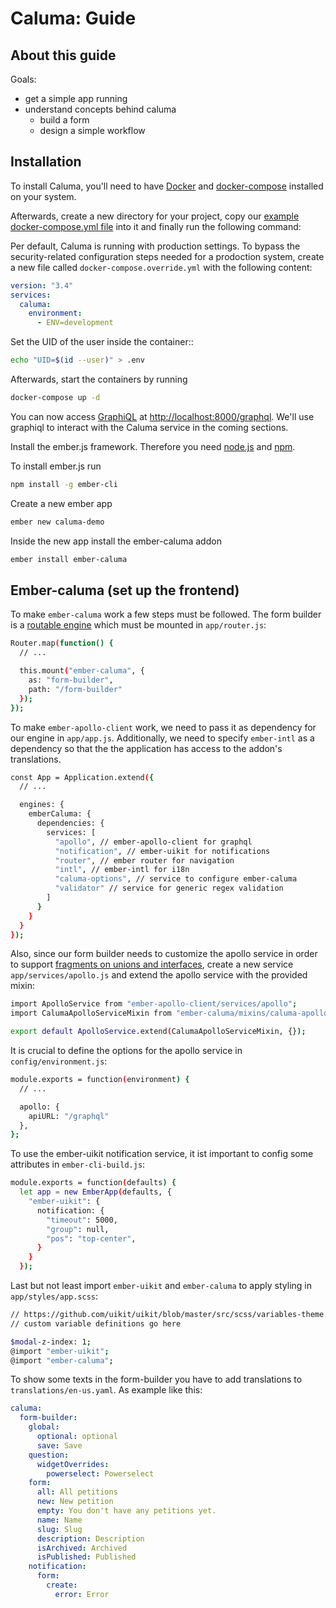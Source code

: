 # Caluma: Guide

## About this guide

Goals:
- get a simple app running
- understand concepts behind caluma
  - build a form
  - design a simple workflow

## Installation

To install Caluma, you'll need to have [Docker](https://docs.docker.com/install/) and [docker-compose](https://docs.docker.com/compose/install/) installed on your system.

Afterwards, create a new directory for your project, copy our [example docker-compose.yml file](https://github.com/projectcaluma/caluma/blob/master/docker-compose.yml) into it and finally run the following command:

Per default, Caluma is running with production settings. To bypass the security-related configuration steps needed for a prodoction system, create a new file called `docker-compose.override.yml` with the following content:

```yml
version: "3.4"
services:
  caluma:
    environment:
      - ENV=development
```

Set the UID of the user inside the container::

```bash
echo "UID=$(id --user)" > .env
```

Afterwards, start the containers by running

```bash
docker-compose up -d
```

You can now access [GraphiQL](https://github.com/graphql/graphiql) at [http://localhost:8000/graphql](http://localhost:8000/graphql). We'll use graphiql to interact with the Caluma service in the coming sections.

Install the ember.js framework. Therefore you need [node.js](https://nodejs.org/en/) and [npm](https://www.npmjs.com/get-npm).

To install ember.js run

```bash
npm install -g ember-cli
```

Create a new ember app

```bash
ember new caluma-demo
```

Inside the new app install the ember-caluma addon

```bash
ember install ember-caluma
```

## Ember-caluma (set up the frontend)

To make `ember-caluma` work a few steps must be followed. The
form builder is a [routable engine](http://ember-engines.com) which must be mounted in `app/router.js`:

```bash
Router.map(function() {
  // ...

  this.mount("ember-caluma", {
    as: "form-builder",
    path: "/form-builder"
  });
});
```

To make `ember-apollo-client` work, we need to pass it as dependency for our engine in `app/app.js`. Additionally, we need to specify `ember-intl` as a dependency so that the the application has access to the addon's translations.

```bash
const App = Application.extend({
  // ...

  engines: {
    emberCaluma: {
      dependencies: {
        services: [
          "apollo", // ember-apollo-client for graphql
          "notification", // ember-uikit for notifications
          "router", // ember router for navigation
          "intl", // ember-intl for i18n
          "caluma-options", // service to configure ember-caluma
          "validator" // service for generic regex validation
        ]
      }
    }
  }
});
```

Also, since our form builder needs to customize the apollo service in order to support [fragments on unions and interfaces](https://www.apollographql.com/docs/react/advanced/fragments.html#fragment-matcher), create a new service `app/services/apollo.js` and extend the apollo service with the provided mixin:

```bash
import ApolloService from "ember-apollo-client/services/apollo";
import CalumaApolloServiceMixin from "ember-caluma/mixins/caluma-apollo-service-mixin";

export default ApolloService.extend(CalumaApolloServiceMixin, {});
```

It is crucial to define the options for the apollo service in
`config/environment.js`:

```bash
module.exports = function(environment) {
  // ...

  apollo: {
    apiURL: "/graphql"
  },
};
```

To use the ember-uikit notification service, it ist important to 
config some attributes in `ember-cli-build.js`:

```bash
module.exports = function(defaults) {
  let app = new EmberApp(defaults, {
    "ember-uikit": {
      notification: {
        "timeout": 5000,
        "group": null,
        "pos": "top-center",
      }
    }
  });
```

Last but not least import `ember-uikit` and `ember-caluma` to
apply styling in `app/styles/app.scss`:

```bash
// https://github.com/uikit/uikit/blob/master/src/scss/variables-theme.scss
// custom variable definitions go here

$modal-z-index: 1;
@import "ember-uikit";
@import "ember-caluma";
```

To show some texts in the form-builder you have to add translations to
`translations/en-us.yaml`. As example like this:

```yaml
caluma:
  form-builder:
    global:
      optional: optional
      save: Save
    question:
      widgetOverrides:
        powerselect: Powerselect
    form:
      all: All petitions
      new: New petition 
      empty: You don't have any petitions yet.
      name: Name
      slug: Slug
      description: Description
      isArchived: Archived
      isPublished: Published
    notification:
      form:
        create:
          error: Error
```
